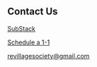 ## Contact Us


<a target="_blank" href="https://revillagesociety.substack.com?utm_campaign=email-home&r=359srp">SubStack</a>

<a target="_blank"  href="https://calendly.com/revillagesociety/30min">Schedule a 1-1</a>

<a href="mailto:revillagesociety@gmail.com">revillagesociety@gmail.com</a>